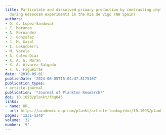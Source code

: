 ```yaml
---
title: Particulate and dissolved primary production by contrasting phytoplankton assemblages
  during mesocosm experiments in the Ria de Vigo (NW Spain)
authors:
- D. C. Lopez-Sandoval
- E. Maranon
- A. Fernandez
- J. Gonzalez
- J. M. Gasol
- I. Lekunberri
- M. Varela
- A. Calvo-Diaz
- X. A. G. Moran
- X. A. Alvarez-Salgado
- F. G. Figueiras
date: '2010-09-01'
publishDate: '2024-08-05T15:04:47.817516Z'
publication_types:
- article-journal
publication: '*Journal of Plankton Research*'
doi: 10.1093/plankt/fbq045
links:
- name: URL
  url: https://academic.oup.com/plankt/article-lookup/doi/10.1093/plankt/fbq045
pages: '1231-1240'
volume: '32'
number: '9'
---
```

